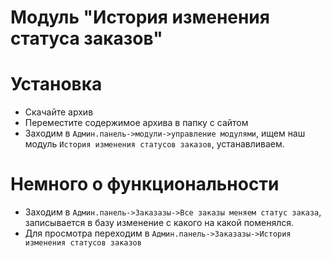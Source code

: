 # Модуль "История изменения статуса заказов"
# Установка

  - Скачайте архив
  - Переместите содержимое архива в папку с сайтом
  - Заходим в `Админ.панель->модули->управление модулями`, ищем наш модуль `История изменения статусов заказов`, устанавливаем.

# Немного о функциональности

  - Заходим в `Админ.панель->Заказазы->Все заказы меняем статус заказа`, записывается в базу изменение с какого на какой поменялся.
  - Для просмотра переходим в  `Админ.панель->Заказазы->История изменения статусов заказов`